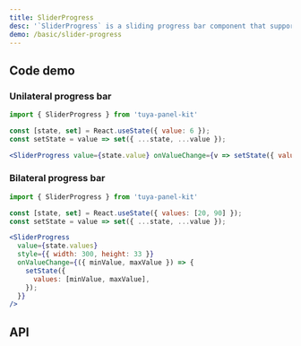 ```yaml
---
title: SliderProgress
desc: '`SliderProgress` is a sliding progress bar component that supports unilateral or bilateral drag to set the progress.'
demo: /basic/slider-progress
---
```


## Code demo

### Unilateral progress bar

```jsx
import { SliderProgress } from 'tuya-panel-kit'

const [state, set] = React.useState({ value: 6 });
const setState = value => set({ ...state, ...value });

<SliderProgress value={state.value} onValueChange={v => setState({ value: v })} />
```

### Bilateral progress bar

```jsx
import { SliderProgress } from 'tuya-panel-kit'

const [state, set] = React.useState({ values: [20, 90] });
const setState = value => set({ ...state, ...value });

<SliderProgress
  value={state.values}
  style={{ width: 300, height: 33 }}
  onValueChange={({ minValue, maxValue }) => {
    setState({
      values: [minValue, maxValue],
    });
  }}
/>
```

## API

<API name="SliderProgressProps"></API>
